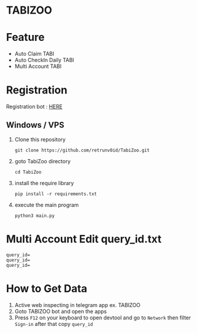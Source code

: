 # TABIZOO

# Feature

- Auto Claim TABI
- Auto CheckIn Daily TABI
- Multi Account TABI

# Registration

Registration bot : [HERE](https://t.me/tabizoobot/tabizoo?startapp=25dXTA)

## Windows / VPS

1. Clone this repository
   ```
   git clone https://github.com/retrunv0id/TabiZoo.git
   ```
2. goto TabiZoo directory
   ```
   cd TabiZoo
   ```
3. install the require library
   ```
   pip install -r requirements.txt
   ```
4. execute the main program 
   ```
   python3 main.py
   ```

# Multi Account Edit query_id.txt
   ```
   query_id=
   query_id=
   query_id=
   ```
# How to Get Data
   
   1. Active web inspecting in telegram app ex. TABIZOO
   2. Goto TABIZOO bot and open the apps
   3. Press `F12` on your keyboard to open devtool and go to `Network` then filter `Sign-in` after that copy `query_id`